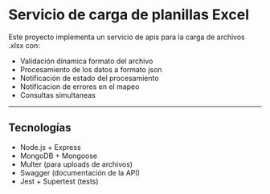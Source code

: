 # Servicio de carga de planillas Excel

Este proyecto implementa un servicio de apis para la carga de archivos .xlsx con:

- Validación dinamica formato del archivo
- Procesamiento de los datos a formato json
- Notificación de estado del procesamiento
- Notificacion de errores en el mapeo
- Consultas simultaneas

---

## Tecnologías

- Node.js + Express
- MongoDB + Mongoose
- Multer (para uploads de archivos)
- Swagger (documentación de la API)
- Jest + Supertest (tests)